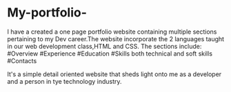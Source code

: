 # My-portfolio-
 I have a created a one page portfolio website containing  multiple sections pertaining to my Dev career.The website incorporate the 2 languages taught in our web development class,HTML and CSS.
 The sections include:
 #Overview 
 #Experience
 #Education
 #Skills both technical and soft skills
 #Contacts

 It's a simple detail oriented website that sheds light onto me as a developer and a person in tye technology industry.
